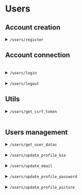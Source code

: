 # Users

## Account creation

<details>
<summary>
<code>/users/register</code>
</summary>

### Entrypoint

`POST /users/register`

### Parameters

- `request`: The HTTP request object containing the POST data.

Example request body:

> ``` javascript
> {
>     "username": "Damien1975",
>     "email": "damien.bokus@gmail.com",
>     "password": "Validpass7*"
> }
> ```

#### Parameters notes :
- All fields are mandatory.
- Username must be unique and between 3 and 25 characters long and cannot contains `"+/*.,!#%^&\{}[]=:;'"~"`.
- Email must be unique, valid and between 3 and 50 characters long.
- Password must be between 9 and 50 characters long, contain at least 1 lowercase character, 1 uppercase character, 1 number and 1 special character (`"+/*.,!#%^&\{}[]=:;'"~"`).

### Returns

- A JSON response indicating the success or failure of the registration process.

#### Success

If the authentication is successful, the server responds with a JSON object containing a `status` field with the value `"success"` and a `200 OK` HTTP status code.

#### Errors

- **JSON Decoding**: The function attempts to decode the request body into a Python dictionary. If the JSON is invalid, it returns a `406 Not Acceptable` response with an error message.

- **Email Uniqueness Check**: It checks if the provided email is unique using the `check_if_email_is_unique` function. If the email is already in use, it returns a `400 Bad Request` response with an error message.

- **Form Validation**: The function uses a `CustomUserCreationForm` to validate the incoming data. If the form is invalid, it returns a `400 Bad Request` response with the form errors.

### Notes

- This function is decorated with `@require_http_methods(["POST"])` to ensure that it only accepts POST requests.
- The `CustomUserCreationForm` is a Django form that validates user registration data.

</details>

## Account connection
<br>
<details>
<summary>
<code>/users/login</code>
</summary>

### Entrypoint

`POST /users/login`

### Parameters

The `login` view accepts a POST request with a JSON body containing the following parameters:

- `username`: The username of the user attempting to log in.
- `password`: The password of the user attempting to log in.

Example request body:

> ``` javascript
> {
>     "username": "Damien1975",
>     "password": "Validpass7*"
> }
> ```


### Returns

The `login` view returns a JSON response indicating the success or failure of the authentication attempt.

#### Success

If the authentication is successful, the server responds with a JSON object containing a `status` field with the value `"success"` and a `200 OK` HTTP status code.

#### Errors

- **Invalid JSON format**: If the request body cannot be parsed as JSON, the server responds with a JSON object containing an `errors` field with the value `"Invalid JSON format"` and a `406 Not Acceptable` HTTP status code.

- **Authentication failure**: If the provided username and password do not match any user in the database, the server responds with a JSON object containing an `error` field with the value `"error"` and a `400 Bad Request` HTTP status code.

### Notes

- This function is decorated with `@require_http_methods(["POST"])` to ensure that it only accepts POST requests.
- This view uses the built-in function `auth_login`.

</details>

<br>
<details>
<summary>
<code>/users/logout</code>
</summary>

### Entrypoint

`POST /users/logout`

### Parameters

The `logout` view accepts a POST request.

### Returns

The `logout` view returns a JSON response indicating the success of the logout attempt.

#### Success

If the authentication is successful, the server responds with a JSON object containing a `status` field with the value `"success"` and a `200 OK` HTTP status code.

### Notes

- This function is decorated with `@login_required` to ensure that the user in correctly login.
- This function is decorated with `@require_http_methods(["POST"])` to ensure that it only accepts POST requests.
- This view uses the built-in function `logout`.

</details>

## Utils
<details>
<summary>
<code>/users/get_csrf_token</code>
</summary>
<br>
This function is used to retrieve the Cross-Site Request Forgery (CSRF) token for the current session and return it in a JSON response. A CSRF (Cross-Site Request Forgery) token is a security measure used to protect web applications from CSRF attacks. It is a secret, user-specific token that is included in all form submissions and side-effect URLs to prevent unauthorized actions from being performed on behalf of the user. The token is generated by the server and sent to the client, typically embedded within the HTML form as a hidden field. 

### Entrypoint

`GET /users/get_csrf_token`

### Parameters
- `request`: The HTTP request object.

### Returns
The CSRF token is returned in a JSON response with the key "csrfToken" and a `200 OK` HTTP status code.

### Notes

- The `@require_http_methods(["GET"])` decorator ensures that the view only accepts HTTP GET requests. Other request methods will result in a "Method Not Allowed" response.
- The `@ensure_csrf_cookie decorator` ensures that a CSRF cookie is included in the response.
- Inside the function, `get_token(request)` is a function that retrieves or generates a CSRF token.


- In any template that uses a POST form, use the csrf_token tag inside the `<form>` element if the form is for an internal URL, e.g.:

`<form method="post">{% csrf_token %}`

- **WARNING : This should not be done for POST forms that target external URLs, since that would cause the CSRF token to be leaked, leading to a vulnerability.**

</details>
<br>

## Users management

<details>
<summary>
<code>/users/get_user_datas</code>
</summary>
<br>

This function is used to retrieve data from the currently logged-in user. It returns the following information:
- username
- email
- bio
- title
- winrate
- rank
- number of games played

### Entry point
`POST /users/get_user_datas`

### Parameters
- `request`: The HTTP request object containing the POST data.

### Returns
- `success` and a dictionnary with all datas.

### Notes
- This function is decorated with `@login_required` to ensure that the user in correctly login.
- This function is decorated with `@require_http_methods(["POST"])` to ensure that it only accepts POST requests.
- The `@requires_csrf_token` decorator is used to enforce CSRF protection on the view. 
</details>
<br>

<details>
<summary>
<code>/users/update_profile_bio</code>
</summary>
<br>

This function is used to change the bio of the currently logged-in user.

### Entrypoints
`POST /users/update_profile_bio`

### Parameters
- `request`: The HTTP request object containing the POST data.
- `bio`: the updated bio.

### Returns
- `"Your bio has been correctly updated !"` and a 200 status code if the bio was correctly updated.
- A 400 status code if the bio is either too long or missing.

### Notes
- This function is decorated with `@login_required` to ensure that the user in correctly login.
- This function is decorated with `@require_http_methods(["POST"])` to ensure that it only accepts POST requests.
- The `@requires_csrf_token` decorator is used to enforce CSRF protection on the view. 

</details>
<br>

<details>
<summary>
<code>/users/update_email</code>
</summary>
<br>

This function is used to change the email of the currently logged-in user.

### Entrypoints
`POST /users/update_email`

### Parameters
- `request`: The HTTP request object containing the POST data.
- `email`: the updated email.

### Returns
- `"Your email has been correctly updated !"` and a 200 status code if the email was correctly updated.
- A 400 status code if the email send by the user is **not valid, already used or missing**.

### Notes
- This function is decorated with `@login_required` to ensure that the user in correctly login.
- This function is decorated with `@require_http_methods(["POST"])` to ensure that it only accepts POST requests.
- The `@requires_csrf_token` decorator is used to enforce CSRF protection on the view. 

</details>
<br>

<details>
<summary>
<code>/users/update_profile_password</code>
</summary>
<br>

This function is used to change the password of the currently logged-in user.

### Entrypoints
`POST /users/update_profile_password`

### Parameters
- `request`: The HTTP request object containing the POST data.
- `new_password1`: the updated password.
- `new_password2`: the second updated password, to check if both are the same.

### Returns
- `"Your password has been correctly updated !"` and a 200 status code if the password was correctly updated.
- A 400 status code if passwords do not match or if one password is missing.

### Notes
- This function is decorated with `@login_required` to ensure that the user in correctly login.
- This function is decorated with `@require_http_methods(["POST"])` to ensure that it only accepts POST requests.
- The `@requires_csrf_token` decorator is used to enforce CSRF protection on the view. 
- This view uses the built-in fonction `make_password` that converts a plain-text password into a hash that is appropriate for storing in a persistent database.

</details>
<br>

<details>
<summary>
<code>/users/update_profile_picture</code>
</summary>
<br>

This function is used to change the picture of the currently logged-in user.

### Entrypoints
`POST /users/update_profile_password`

### Parameters
- `request`: The HTTP request object containing the POST data.
- `image`: the new profile picture.

### Returns
- `"Your profile picture has been correctly updated !"` and a 200 status code if the profile picture was correctly updated.
- A 400 status code if :
    - the extension is invalid (it has to be `.jpg` or `.png`)
    - the image size exceeds the limit (max is 5MB)
    - there is no file provided
    - the file is invalid
    - dimensions are to large
    - or if there is an unexpected error while updating the profile picture

### Notes
- This function is decorated with `@login_required` to ensure that the user in correctly login.
- This function is decorated with `@require_http_methods(["POST"])` to ensure that it only accepts POST requests.
- The `@requires_csrf_token` decorator is used to enforce CSRF protection on the view.
- The view uses the `magic` library to determine the file's MIME type from the first 1024 bytes then, checks if the file is an image by verifying that 'image' is in the MIME type.


